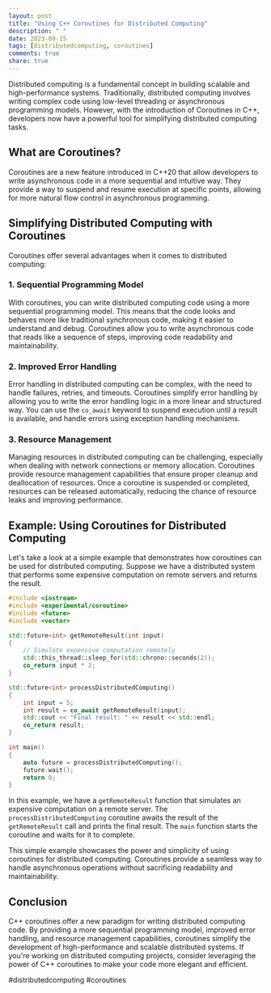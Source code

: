 ```yaml
---
layout: post
title: "Using C++ Coroutines for Distributed Computing"
description: " "
date: 2023-09-15
tags: [distributedcomputing, coroutines]
comments: true
share: true
---
```


Distributed computing is a fundamental concept in building scalable and high-performance systems. Traditionally, distributed computing involves writing complex code using low-level threading or asynchronous programming models. However, with the introduction of Coroutines in C++, developers now have a powerful tool for simplifying distributed computing tasks.

## What are Coroutines?

Coroutines are a new feature introduced in C++20 that allow developers to write asynchronous code in a more sequential and intuitive way. They provide a way to suspend and resume execution at specific points, allowing for more natural flow control in asynchronous programming.

## Simplifying Distributed Computing with Coroutines

Coroutines offer several advantages when it comes to distributed computing:

### 1. Sequential Programming Model

With coroutines, you can write distributed computing code using a more sequential programming model. This means that the code looks and behaves more like traditional synchronous code, making it easier to understand and debug. Coroutines allow you to write asynchronous code that reads like a sequence of steps, improving code readability and maintainability.

### 2. Improved Error Handling

Error handling in distributed computing can be complex, with the need to handle failures, retries, and timeouts. Coroutines simplify error handling by allowing you to write the error handling logic in a more linear and structured way. You can use the `co_await` keyword to suspend execution until a result is available, and handle errors using exception handling mechanisms.

### 3. Resource Management

Managing resources in distributed computing can be challenging, especially when dealing with network connections or memory allocation. Coroutines provide resource management capabilities that ensure proper cleanup and deallocation of resources. Once a coroutine is suspended or completed, resources can be released automatically, reducing the chance of resource leaks and improving performance.

## Example: Using Coroutines for Distributed Computing

Let's take a look at a simple example that demonstrates how coroutines can be used for distributed computing. Suppose we have a distributed system that performs some expensive computation on remote servers and returns the result.

```cpp
#include <iostream>
#include <experimental/coroutine>
#include <future>
#include <vector>

std::future<int> getRemoteResult(int input)
{
    // Simulate expensive computation remotely
    std::this_thread::sleep_for(std::chrono::seconds(2));
    co_return input * 2;
}

std::future<int> processDistributedComputing()
{
    int input = 5;
    int result = co_await getRemoteResult(input);
    std::cout << "Final result: " << result << std::endl;
    co_return result;
}

int main()
{
    auto future = processDistributedComputing();
    future.wait();
    return 0;
}
```

In this example, we have a `getRemoteResult` function that simulates an expensive computation on a remote server. The `processDistributedComputing` coroutine awaits the result of the `getRemoteResult` call and prints the final result. The `main` function starts the coroutine and waits for it to complete.

This simple example showcases the power and simplicity of using coroutines for distributed computing. Coroutines provide a seamless way to handle asynchronous operations without sacrificing readability and maintainability.

## Conclusion

C++ coroutines offer a new paradigm for writing distributed computing code. By providing a more sequential programming model, improved error handling, and resource management capabilities, coroutines simplify the development of high-performance and scalable distributed systems. If you're working on distributed computing projects, consider leveraging the power of C++ coroutines to make your code more elegant and efficient.

#distributedcomputing #coroutines